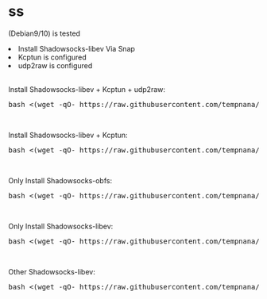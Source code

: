 # ss
(Debian9/10) is tested
<li>Install Shadowsocks-libev Via Snap</li>
<li>Kcptun is configured</li>
<li>udp2raw is configured</li>
<br>
<p>Install Shadowsocks-libev + Kcptun + udp2raw:</p>
<pre>
bash <(wget -qO- https://raw.githubusercontent.com/tempnana/ss/main/ss-kcptun-udp2raw.sh)
</pre>
<br>
<p>Install Shadowsocks-libev + Kcptun:</p>
<pre>
bash <(wget -qO- https://raw.githubusercontent.com/tempnana/ss/main/ss-kcptun.sh)
</pre>
<br>
<p>Only Install Shadowsocks-obfs:</p>
<pre>
bash <(wget -qO- https://raw.githubusercontent.com/tempnana/ss/main/ss-obfs.sh)
</pre>
<br>
<p>Only Install Shadowsocks-libev:</p>
<pre>
bash <(wget -qO- https://raw.githubusercontent.com/tempnana/ss/main/ss.sh)
</pre>
<br>
<p>Other Shadowsocks-libev:</p>
<pre>
bash <(wget -qO- https://raw.githubusercontent.com/tempnana/ss/main/s.sh)
</pre>
<!--
<br>
<p>Manage it:</p>
<pre>
systemctl start snap.shadowsocks-libev.ss-server-daemon.service
systemctl stop snap.shadowsocks-libev.ss-server-daemon.service
systemctl restart snap.shadowsocks-libev.ss-server-daemon.service
systemctl status snap.shadowsocks-libev.ss-server-daemon.service
</pre>
-->

